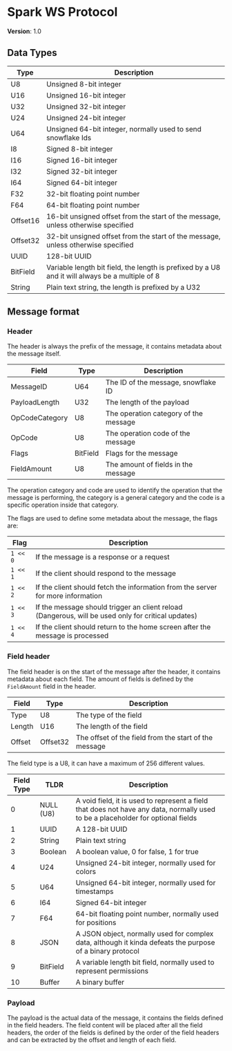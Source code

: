 # Spark WS Protocol

**Version**: 1.0

## Data Types

| Type     | Description                                                                                     |
| -------- | ----------------------------------------------------------------------------------------------- |
| U8       | Unsigned 8-bit integer                                                                          |
| U16      | Unsigned 16-bit integer                                                                         |
| U32      | Unsigned 32-bit integer                                                                         |
| U24      | Unsigned 24-bit integer                                                                         |
| U64      | Unsigned 64-bit integer, normally used to send snowflake Ids                                    |
| I8       | Signed 8-bit integer                                                                            |
| I16      | Signed 16-bit integer                                                                           |
| I32      | Signed 32-bit integer                                                                           |
| I64      | Signed 64-bit integer                                                                           |
| F32      | 32-bit floating point number                                                                    |
| F64      | 64-bit floating point number                                                                    |
| Offset16 | 16-bit unsigned offset from the start of the message, unless otherwise specified                |
| Offset32 | 32-bit unsigned offset from the start of the message, unless otherwise specified                |
| UUID     | 128-bit UUID                                                                                    |
| BitField | Variable length bit field, the length is prefixed by a U8 and it will always be a multiple of 8 |
| String   | Plain text string, the length is prefixed by a U32                                              |

## Message format

### Header

The header is always the prefix of the message, it contains metadata about the message itself.

| Field          | Type     | Description                           |
| -------------- | -------- | ------------------------------------- |
| MessageID      | U64      | The ID of the message, snowflake ID   |
| PayloadLength  | U32      | The length of the payload             |
| OpCodeCategory | U8       | The operation category of the message |
| OpCode         | U8       | The operation code of the message     |
| Flags          | BitField | Flags for the message                 |
| FieldAmount    | U8       | The amount of fields in the message   |

The operation category and code are used to identify the operation that the message is performing, the category is a general category and the code is a specific operation inside that category.

The flags are used to define some metadata about the message, the flags are:

| Flag     | Description                                                                                        |
| -------- | -------------------------------------------------------------------------------------------------- |
| `1 << 0` | If the message is a response or a request                                                          |
| `1 << 1` | If the client should respond to the message                                                        |
| `1 << 2` | If the client should fetch the information from the server for more information                    |
| `1 << 3` | If the message should trigger an client reload (Dangerous, will be used only for critical updates) |
| `1 << 4` | If the client should return to the home screen after the message is processed                      |

### Field header

The field header is on the start of the message after the header, it contains metadata about each field. The amount of fields is defined by the `FieldAmount` field in the header.

| Field  | Type     | Description                                           |
| ------ | -------- | ----------------------------------------------------- |
| Type   | U8       | The type of the field                                 |
| Length | U16      | The length of the field                               |
| Offset | Offset32 | The offset of the field from the start of the message |

The field type is a U8, it can have a maximum of 256 different values.

| Field Type | TLDR      | Description                                                                                                                      |
| ---------- | --------- | -------------------------------------------------------------------------------------------------------------------------------- |
| 0          | NULL (U8) | A void field, it is used to represent a field that does not have any data, normally used to be a placeholder for optional fields |
| 1          | UUID      | A 128-bit UUID                                                                                                                   |
| 2          | String    | Plain text string                                                                                                                |
| 3          | Boolean   | A boolean value, 0 for false, 1 for true                                                                                         |
| 4          | U24       | Unsigned 24-bit integer, normally used for colors                                                                                |
| 5          | U64       | Unsigned 64-bit integer, normally used for timestamps                                                                            |
| 6          | I64       | Signed 64-bit integer                                                                                                            |
| 7          | F64       | 64-bit floating point number, normally used for positions                                                                        |
| 8          | JSON      | A JSON object, normally used for complex data, although it kinda defeats the purpose of a binary protocol                        |
| 9          | BitField  | A variable length bit field, normally used to represent permissions                                                              |
| 10         | Buffer    | A binary buffer                                                                                                                  |

### Payload

The payload is the actual data of the message, it contains the fields defined in the field headers.
The field content will be placed after all the field headers, the order of the fields is defined by the order of the field headers and can be extracted by the offset and length of each field.
